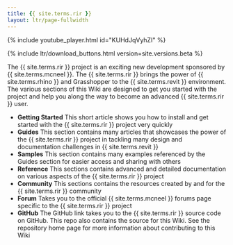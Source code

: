 ```yaml
---
title: {{ site.terms.rir }}
layout: ltr/page-fullwidth
---
```


<!-- intro video -->
<!-- ![](https://via.placeholder.com/1024x600.png?text=Intro+Video) -->
{% include youtube_player.html id="KUHdJqVyhZI" %}

<!-- download links -->
{% include ltr/download_buttons.html version=site.versions.beta %}


The {{ site.terms.rir }} project is an exciting new development sponsored by {{ site.terms.mcneel }}. The {{ site.terms.rir }} brings the power of {{ site.terms.rhino }} and Grasshopper to the {{ site.terms.revit }} environment. The various sections of this Wiki are designed to get you started with the project and help you along the way to become an advanced {{ site.terms.rir }} user.

- **Getting Started** This short article shows you how to install and get started with the {{ site.terms.rir }} project very quickly
- **Guides** This section contains many articles that showcases the power of the {{ site.terms.rir }} project in tackling many design and documentation challenges in {{ site.terms.revit }}
- **Samples** This section contains many examples referenced by the Guides section for easier access and sharing with others
- **Reference** This sections contains advanced and detailed documentation on various aspects of the {{ site.terms.rir }} project
- **Community** This sections contains the resources created by and for the {{ site.terms.rir }} community
- **Forum** Takes you to the official {{ site.terms.mcneel }} forums page specific to the {{ site.terms.rir }} project
- **GitHub** The GitHub link takes you to the {{ site.terms.rir }} source code on GitHub. This repo also contains the source for this Wiki. See the repository home page for more information about contributing to this Wiki

